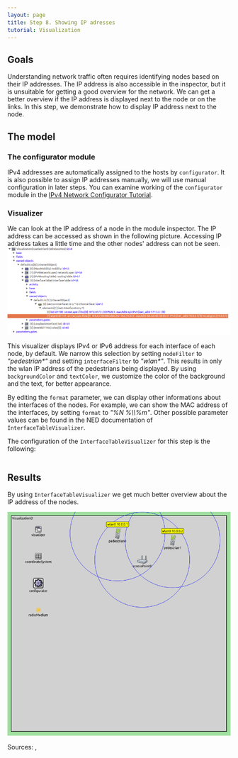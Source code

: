 ```yaml
---
layout: page
title: Step 8. Showing IP adresses
tutorial: Visualization
---
```


## Goals
Understanding network traffic often requires identifying nodes based on their
IP addresses. The IP address is also accessible in the inspector, but it is unsuitable
for getting a good overview for the network. We can get a better overview
if the IP address is displayed next to the node or on the links.
In this step, we demonstrate how to display IP address next to the node.

## The model

### The configurator module
IPv4 addresses are automatically assigned to the hosts by `configurator`. It is also possible
to assign IP addresses manually, we will use manual configuration in later steps.
You can examine working of the `configurator` module in the
<a href="http://inet.omnetpp.org/inet-tutorials//configurator/doc/" target="_blank">IPv4 Network Configurator Tutorial</a>.

### Visualizer
We can look at the IP address of a node in the module inspector.
The IP address can be accessed as shown in the following picture.
Accessing IP address takes a little time and the other nodes' address can not be seen.
<img class="screen" src="step8_model_ipaddress_in_inspector.png" onclick="imageFullSizeZoom(this);" style="cursor:zoom-in">

This visualizer displays IPv4 or IPv6 address for each interface of each node, by default.
We narrow this selection by setting `nodeFilter` to *"pedestrian\*"* and setting
`interfaceFilter` to *"wlan\*"*.
This results in only the wlan IP address of the pedestrians being displayed.
By using `backgroundColor` and `textColor`, we customize the color of the background
and the text, for better appearance.

By editing the `format` parameter, we can display other informations about the interfaces
of the nodes. For example, we can show the MAC address of the interfaces, by setting
`format` to *"%N %\\\\%m"*. Other possible parameter values can be found in the
NED documentation of `InterfaceTableVisualizer`.

The configuration of the `InterfaceTableVisualizer` for this step is the following:
<pre class="snippet" src="../../visualization/omnetpp.ini" from="\[Config Visualization08\]" until="# showing mac address"></pre>

## Results
By using `InterfaceTableVisualizer` we get much better overview about the IP address of the nodes.

<img class="screen" src="step8_result_2d_ipaddress.png" onclick="imageFullSizeZoom(this);" style="cursor:zoom-in">

Sources: <a srcfile="../visualization/omnetpp.ini" />, <a srcfile="../visualization/VisualizationD.ned" />
